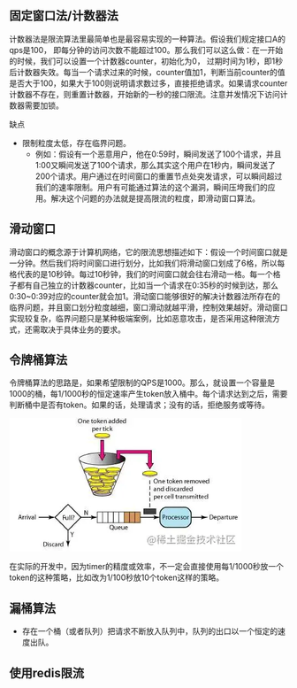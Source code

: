 ## 固定窗口法/计数器法

计数器法是限流算法里最简单也是最容易实现的一种算法。假设我们规定接口A的qps是100， 即每分钟的访问次数不能超过100。那么我们可以这么做：在一开始的时候，我们可以设置一个计数器counter，初始化为0， 过期时间为1秒，即1秒后计数器失效。每当一个请求过来的时候，counter值加1，判断当前counter的值是否大于100，如果大于100则说明请求数过多，直接拒绝请求。如果请求counter计数器不存在，则重置计数器，开始新的一秒的接口限流。注意并发情况下访问计数器需要加锁。

缺点

- 限制粒度太低，存在临界问题。
  - 例如：假设有一个恶意用户，他在0:59时，瞬间发送了100个请求，并且1:00又瞬间发送了100个请求，那么其实这个用户在1秒内，瞬间发送了200个请求。用户通过在时间窗口的重置节点处突发请求，可以瞬间超过我们的速率限制。用户有可能通过算法的这个漏洞，瞬间压垮我们的应用。解决这个问题的办法就是提高限流的粒度，即滑动窗口算法。





## 滑动窗口

滑动窗口的概念源于计算机网络，它的限流思想描述如下：假设一个时间窗口就是一分钟。然后我们将时间窗口进行划分，比如我们将滑动窗口划成了6格，所以每格代表的是10秒钟。每过10秒钟，我们的时间窗口就会往右滑动一格。每一个格子都有自己独立的计数器counter，比如当一个请求在0:35秒的时候到达，那么0:30~0:39对应的counter就会加1。滑动窗口能够很好的解决计数器法所存在的临界问题，并且窗口划分粒度越细，窗口滑动就越平滑，控制效果越好。滑动窗口实现较复杂，临界问题只是某种极端案例，比如恶意攻击，是否采用这种限流方式，还需取决于具体业务的要求。





## 令牌桶算法

令牌桶算法的思路是，如果希望限制的QPS是1000。那么，就设置一个容量是1000的桶，每1/1000秒的恒定速率产生token放入桶中。每个请求达到之后，需要判断桶中是否有token。如果的话，处理请求；没有的话，拒绝服务或等待。

![img](../图片/f80c0bbf204f4fd2900f456ba2d2f2e4~tplv-k3u1fbpfcp-zoom-in-crop-mark:3024:0:0:0.awebp)

在实际的开发中，因为timer的精度或效率，不一定会直接使用每1/1000秒放一个token的这种策略，比如改为1/100秒放10个token这样的策略。




## 漏桶算法

- 存在一个桶（或者队列）把请求不断放入队列中，队列的出口以一个恒定的速度出队。







## 使用redis限流









